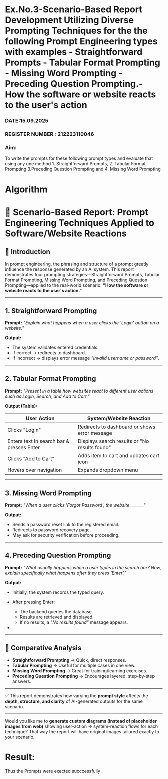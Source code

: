# Ex.No.3-Scenario-Based Report Development Utilizing Diverse Prompting Techniques for the the following Prompt Engineering types with examples - Straightforward Prompts - Tabular Format Prompting - Missing Word Prompting - Preceding Question Prompting.- How the software or website reacts to the user's action

### DATE:15.09.2025                                                                            
### REGISTER NUMBER : 212223110046
### Aim:
To write the prompts for these following prompt types and evaluate that using any one method 1. Straightforward Prompts, 2. Tabular Format Prompting 3.Preceding Question Prompting and 4. Missing Word Prompting

# Algorithm

# 📑 Scenario-Based Report: Prompt Engineering Techniques Applied to Software/Website Reactions

## 🔹 Introduction

In prompt engineering, the phrasing and structure of a prompt greatly influence the response generated by an AI system. This report demonstrates four prompting strategies—Straightforward Prompts, Tabular Format Prompting, Missing Word Prompting, and Preceding Question Prompting—applied to the real-world scenario:
**"How the software or website reacts to the user's action."**

---

## 1. Straightforward Prompting

**Prompt:**
*"Explain what happens when a user clicks the 'Login' button on a website."*

**Output:**

* The system validates entered credentials.
* If correct → redirects to dashboard.
* If incorrect → displays error message *"Invalid username or password"*.



---

## 2. Tabular Format Prompting

**Prompt:**
*"Present in a table how websites react to different user actions such as Login, Search, and Add to Cart."*

**Output (Table):**

| User Action                               | System/Website Reaction                       |
| ----------------------------------------- | --------------------------------------------- |
| Clicks "Login"                            | Redirects to dashboard or shows error message |
| Enters text in search bar & presses Enter | Displays search results or "No results found" |
| Clicks "Add to Cart"                      | Adds item to cart and updates cart icon       |
| Hovers over navigation                    | Expands dropdown menu                         |



---

## 3. Missing Word Prompting

**Prompt:**
*"When a user clicks 'Forgot Password', the website \_\_\_\_\_\_."*

**Output:**

* Sends a password reset link to the registered email.
* Redirects to password recovery page.
* May ask for security verification before proceeding.



---

## 4. Preceding Question Prompting

**Prompt:**
*"What usually happens when a user types in the search bar? Now, explain specifically what happens after they press 'Enter'."*

**Output:**

* Initially, the system records the typed query.
* After pressing Enter:

  * The backend queries the database.
  * Results are retrieved and displayed.
  * If no results, a *"No results found"* message appears.

*

---

## 🔹 Comparative Analysis

* **Straightforward Prompting** → Quick, direct responses.
* **Tabular Prompting** → Useful for multiple cases in one view.
* **Missing Word Prompting** → Great for training/learning exercises.
* **Preceding Question Prompting** → Encourages layered, step-by-step answers.

---

✅ This report demonstrates how varying the **prompt style** affects the **depth, structure, and clarity** of AI-generated outputs for the same scenario.

---

Would you like me to **generate custom diagrams (instead of placeholder images from web)** showing user-action → system-reaction flows for each technique? That way the report will have original images tailored exactly to your scenario.



# Result: 
Thus the Prompts were exected succcessfully .
